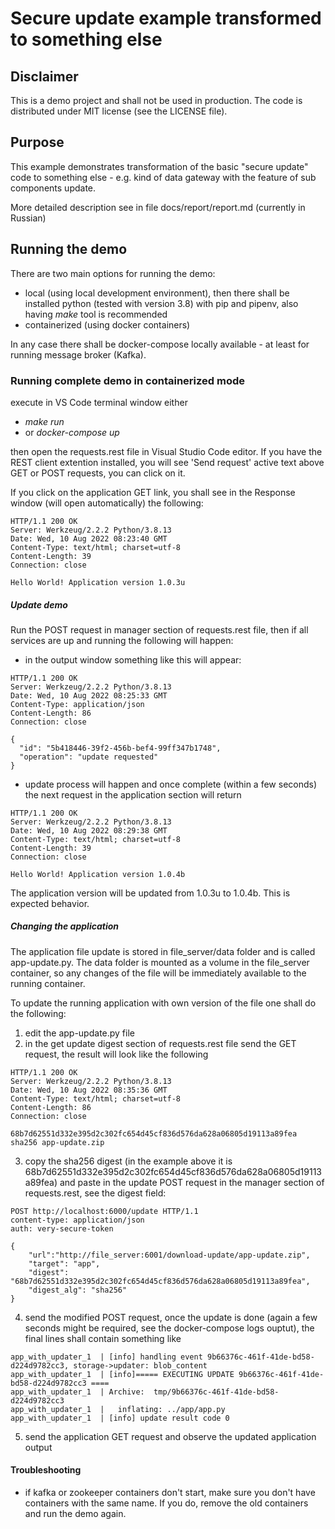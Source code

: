 # Secure update example transformed to something else

## Disclaimer 

This is a demo project and shall not be used in production.
The code is distributed under MIT license (see the LICENSE file).

## Purpose

This example demonstrates transformation of the basic "secure update" code to something else - e.g. kind of data gateway with the feature of sub components update.

More detailed description see in file docs/report/report.md (currently in Russian)


## Running the demo

There are two main options for running the demo:
- local (using local development environment), then there shall be installed python (tested with version 3.8) with pip and pipenv, also having *make* tool is recommended
- containerized (using docker containers)

In any case there shall be docker-compose locally available - at least for running message broker (Kafka).

### Running complete demo in containerized mode

execute in VS Code terminal window either
- _make run_
- or _docker-compose up_

then open the requests.rest file in Visual Studio Code editor. If you have the REST client extention installed, you will see 'Send request' active text above GET or POST requests, you can click on it.

If you click on the application GET link, you shall see in the Response window (will open automatically) the following:

```
HTTP/1.1 200 OK
Server: Werkzeug/2.2.2 Python/3.8.13
Date: Wed, 10 Aug 2022 08:23:40 GMT
Content-Type: text/html; charset=utf-8
Content-Length: 39
Connection: close

Hello World! Application version 1.0.3u
```

##### Update demo

Run the POST request in manager section of requests.rest file, then if all services are up and running the following will happen:
- in the output window something like this will appear:
```
HTTP/1.1 200 OK
Server: Werkzeug/2.2.2 Python/3.8.13
Date: Wed, 10 Aug 2022 08:25:33 GMT
Content-Type: application/json
Content-Length: 86
Connection: close

{
  "id": "5b418446-39f2-456b-bef4-99ff347b1748",
  "operation": "update requested"
}

```

- update process will happen and once complete (within a few seconds) the next request in the application section will return
```
HTTP/1.1 200 OK
Server: Werkzeug/2.2.2 Python/3.8.13
Date: Wed, 10 Aug 2022 08:29:38 GMT
Content-Type: text/html; charset=utf-8
Content-Length: 39
Connection: close

Hello World! Application version 1.0.4b
```

The application version will be updated from 1.0.3u to 1.0.4b. This is expected behavior.

##### Changing the application

The application file update is stored in file_server/data folder and is called app-update.py. The data folder is mounted as a volume in the file_server container, so any changes of the file will be immediately available to the running container.

To update the running application with own version of the file one shall do the following:

1. edit the app-update.py file
2. in the get update digest section of requests.rest file send the GET request, the result will look like the following
```
HTTP/1.1 200 OK
Server: Werkzeug/2.2.2 Python/3.8.13
Date: Wed, 10 Aug 2022 08:35:36 GMT
Content-Type: text/html; charset=utf-8
Content-Length: 86
Connection: close

68b7d62551d332e395d2c302fc654d45cf836d576da628a06805d19113a89fea sha256 app-update.zip
```
3. copy the sha256 digest (in the example above it is 68b7d62551d332e395d2c302fc654d45cf836d576da628a06805d19113a89fea) and paste in the update POST request in the manager section of requests.rest, see the digest field:
```
POST http://localhost:6000/update HTTP/1.1
content-type: application/json
auth: very-secure-token

{
    "url":"http://file_server:6001/download-update/app-update.zip", 
    "target": "app", 
    "digest": "68b7d62551d332e395d2c302fc654d45cf836d576da628a06805d19113a89fea", 
    "digest_alg": "sha256"
}
```
4. send the modified POST request, once the update is done (again a few seconds might be required, see the docker-compose logs ouptut), the final lines shall contain something like
```
app_with_updater_1  | [info] handling event 9b66376c-461f-41de-bd58-d224d9782cc3, storage->updater: blob_content
app_with_updater_1  | [info]===== EXECUTING UPDATE 9b66376c-461f-41de-bd58-d224d9782cc3 ====
app_with_updater_1  | Archive:  tmp/9b66376c-461f-41de-bd58-d224d9782cc3
app_with_updater_1  |   inflating: ../app/app.py           
app_with_updater_1  | [info] update result code 0
```
5. send the application GET request and observe the updated application output


#### Troubleshooting

- if kafka or zookeeper containers don't start, make sure you don't have containers with the same name. If you do, remove the old containers and run the demo again.